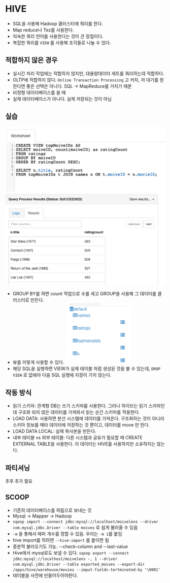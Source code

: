 # HIVE
- SQL을 사용해 Hadoop 클러스터에 쿼리를 한다.
- Map reduce나 Tez를 사용한다.
- 익숙한 쿼리 언어를 사용한다는 것이 큰 장점이다.
- 복잡한 쿼리를 `VIEW` 를 사용해 조각들로 나눌 수 있다.
## 적합하지 않은 경우
- 실시간 처리 작업에는 적합하지 않지만, 대용량데이터 세트를 쿼리하는데 적합하다.
- OLTP에 적합하지 않다. `Online Transaction Processing` 고 커치, 저 대기를 원한다면 좋은 선택은 아니다. SQL -> MapReduce를 거치기 때문
- 비정형 데이터베이스를 쓸 때
- 실제 데이터베이스가 아니다. 실제 저장되는 것이 아님

## 실습
![alt text](image/3/image-1.png)
![alt text](image/3/image.png)
- GROUP BY를 하면 count 작업으로 수를 세고 GROUP을 사용해 그 데이터를 클러스터로 만든다.
- 뷰를 이렇게 사용할 수 있다.
![alt text](image/3/image-2.png)
- 해당 SQL을 실행하면 VIEW가 실제 테이블 처럼 생성된 것을 볼 수 있는데, `DROP VIEW` 로 없애야 다음 SQL 실행에 지장이 가지 않는다.

## 작동 방식
- 읽기 스키마: 관계형 DB는 쓰기 스키마를 사용한다. 그러나 하이브는 읽기 스키마인데 구조화 되지 않은 데이터를 가져와서 읽는 순간 스키마를 적용한다.
- LOAD DATA: 사용하면 분산 시스템에 데이터를 가져온다. 구조화하는 것이 아니라 스키마 정보를 메타 데이터에 저장하는 것 뽄이고, 데이터를 move 만 한다.
- LOAD DATA LOCAL: 실제 복사본을 만든다.
- 내부 테이블 vs 외부 테이블: 다른 시스템과 공유가 필요할 때 CREATE EXTERNAL TABLE을 사용한다. 이 데이터는 HIVE를 사용하지만 소유하지는 않는다.

## 파티셔닝
추후 추가 필요

## SCOOP
- 기존의 데이터베이스를 하둡으로 보내는 것
- Mysql -> Mapper -> Hadoop
- `sqoop import --connect jdbc:mysql://localhost/moivelens --driver com.mysql.jdbc.Driver --table moives` 로 쉽게 불러올 수 있음
- `-m` 을 통해서 매퍼 개수를 정할 수 있음. 우리는 `-m 1`를 붙임
- hive import를 하려면 `--hive-import` 를 붙이면 됨
- 증분적 불러오기도 가능. --check-column and --last-value
- Hive에서 mysql로도 보낼 수 있다. `sqoop export --connect jdbc:mysql://localhost/moivelens -, 1 --driver com.mysql.jdbc.Driver --table exported_moives --export-dir /apps/hive/warehouse/movies --imput-fields-tertminated-by '\0001'`
- 테이블을 사전에 만들어두어야한다.